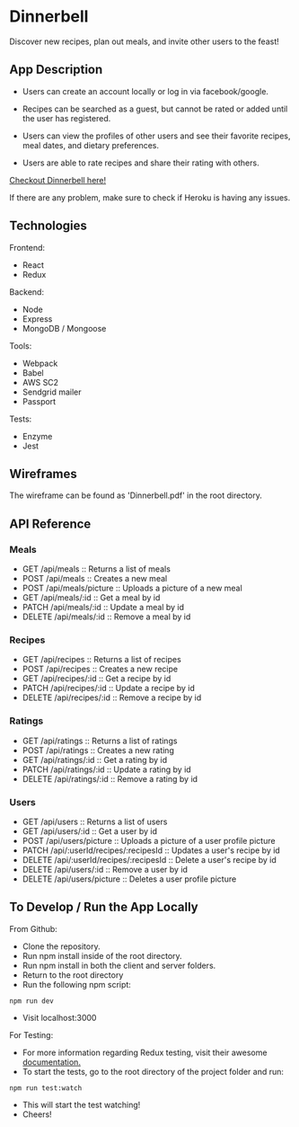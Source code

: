 # Dinnerbell

Discover new recipes, plan out meals, and invite other users to the feast! 

## App Description

* Users can create an account locally or log in via facebook/google. 

* Recipes can be searched as a guest, but cannot be rated or added until the user has registered. 

* Users can view the profiles of other users and see their favorite recipes, meal dates, and dietary preferences. 

* Users are able to rate recipes and share their rating with others.

[Checkout Dinnerbell here!](https://dinnerbell.herokuapp.com/)

If there are any problem, make sure to check if Heroku is having any issues.

## Technologies

Frontend:
* React
* Redux

Backend:
* Node
* Express
* MongoDB / Mongoose

Tools:
* Webpack
* Babel
* AWS SC2
* Sendgrid mailer
* Passport

Tests:
* Enzyme
* Jest

## Wireframes

The wireframe can be found as 'Dinnerbell.pdf' in the root directory.


## API Reference

### Meals
* GET /api/meals :: Returns a list of meals
* POST /api/meals :: Creates a new meal
* POST /api/meals/picture :: Uploads a picture of a new meal
* GET /api/meals/:id :: Get a meal by id
* PATCH /api/meals/:id :: Update a meal by id
* DELETE /api/meals/:id :: Remove a meal by id

### Recipes
* GET /api/recipes :: Returns a list of recipes
* POST /api/recipes :: Creates a new recipe
* GET /api/recipes/:id :: Get a recipe by id
* PATCH /api/recipes/:id :: Update a recipe by id
* DELETE /api/recipes/:id :: Remove a recipe by id

### Ratings
* GET /api/ratings :: Returns a list of ratings
* POST /api/ratings :: Creates a new rating
* GET /api/ratings/:id :: Get a rating by id
* PATCH /api/ratings/:id :: Update a rating by id
* DELETE /api/ratings/:id :: Remove a rating by id

### Users
* GET /api/users :: Returns a list of users
* GET /api/users/:id :: Get a user by id
* POST /api/users/picture :: Uploads a picture of a user profile picture
* PATCH /api/:userId/recipes/:recipesId :: Updates a user's recipe by id
* DELETE /api/:userId/recipes/:recipesId :: Delete a user's recipe by id
* DELETE /api/users/:id :: Remove a user by id
* DELETE /api/users/picture :: Deletes a user profile picture


## To Develop / Run the App Locally

From Github:

* Clone the repository.
* Run npm install inside of the root directory.
* Run npm install in both the client and server folders.
* Return to the root directory
* Run the following npm script:
```
npm run dev
```
* Visit localhost:3000 

For Testing:
* For more information regarding Redux testing, visit their awesome [documentation.](http://redux.js.org/docs/recipes/WritingTests.html)
* To start the tests, go to the root directory of the project folder and run:
```
npm run test:watch
```
* This will start the test watching!
* Cheers!
